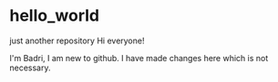 # hello_world
just another repository
Hi everyone!

I'm Badri, I am new to github. I have made changes here which is not necessary.
